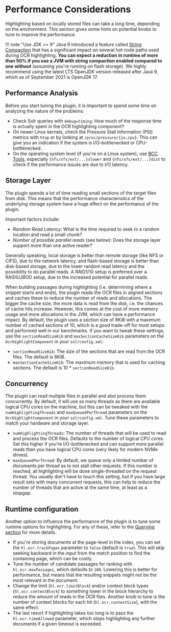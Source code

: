 # Performance Considerations

Highlighting based on locally stored files can take a long time, depending on the environment. This section gives some
hints on potential knobs to tune to improve the performance.

!!! note "Use JDK >= 9"
    Java 9 introduced a feature called [String Compaction](https://openjdk.java.net/jeps/254)
    that has a significant impact on several hot code paths used during OCR highlighting.
    **You can expect a reduction in runtime of more than 50% if you use a JVM with string compaction
    enabled compared to one without** (assuming you're running on flash storage).
    We highly recommend using the latest LTS OpenJDK version released after Java 9, which
    as of September 2021 is OpenJDK 17.

## Performance Analysis
Before you start tuning the plugin, it is important to spend some time on analyzing the nature of the problems:

- Check Solr queries with `debug=timing`: How much of the response time is actually spent in the OCR highlighting
  component?
- On newer Linux kernels, check the Pressure Stall Information (PSI) metrics with `htop` or by looking
  at `/proc/pressure/{io,cpu}`. This can give you an indication if the system is I/O-bottlenecked or
  CPU-bottlenecked.
- On the operating system level (if you're on a Linux system), use [BCC Tools](https://github.com/iovisor/bcc),
  especially `{nfs/xfs/ext/...}slower` and `{nfs/xfs/ext/...}dist` to check if the performance issues are due to I/O
  latency.

## Storage Layer
The plugin spends a lot of time reading small sections of the target files from disk. This means that
the performance characteristics of the underlying storage system have a huge effect on the performance
of the plugin.

Important factors include:

- *Random Read Latency*: What is the time required to seek to a random location and read a small chunk?
- *Number of possible parallel reads* (see below): Does the storage layer support more than one active reader?

Generally speaking, local storage is better than remote storage (like NFS or CIFS), due to the network latency, and
flash-based storage is better than disk-based storage, due to the lower random read latency and the possibility to
do parallel reads. A RAID1/10 setup is preferred over a RAID0/JBOD setup, due to the increased potential for parallel reads.

When building passages during highlighting (i.e. determining where a snippet starts and ends), the plugin reads
the OCR files in aligned sections and caches these to reduce the number of reads and allocations. The bigger
the cache size, the more data is read from the disk, i.e. the chances of cache hits increase. However, this
comes at the cost of more memory usage and more allocations in the JVM, which can have a performance impact.
By default, the plugin uses a section size of 8KiB with a maximum number of cached sections of 10,
which is a good trade-off for most setups and performed well in our benchmarks. If you want to tweak these
settings, use the `sectionReadSizeKib` and `maxSectionCacheSizeKib` parameters on the `OcrHighlightComponent`
in your `solrconfig.xml`:

- `sectionReadSizeKib`: The size of the sections that are read from the OCR files. The default is 8KiB.
- `maxSectionCacheSizeKib`: The maximum memory that is used for caching sections. The default is 10 * `sectionReadSizeKib`.

## Concurrency
The plugin can read multiple files in parallel and also process them concurrently. By default, it will
use as many threads as there are available logical CPU cores on the machine, but this can be tweaked
with the `numHighlightingThreads` and `maxQueuedPerThread` parameters on the `OcrHighlightComponent`
in your `solrconfig.xml`. Tune these parameters to match your hardware and storage layer.

- `numHighlightingThreads`: The number of threads that will be used to read and process the OCR files.
   Defaults to the number of logical CPU cores. Set this higher if you're I/O-bottlenecked and can
   support more parallel reads than you have logical CPU cores (very likely for modern NVMe drives).
- `maxQueuedPerThread`: By default, we queue only a limited number of documents per thread as to not
  stall other requests. If this number is reached, all highlighting will be done single-threaded on
  the request thread. You usually don't have to touch this setting, but if you have large result sets
  with many concurrent requests, this can help to reduce the number of threads that are active at
  the same time, at least as a stopgap.

## Runtime configuration
Another option to influence the performance of the plugin is to tune some runtime options for highlighting.
For any of these, refer to the [Querying section](https://dbmdz.github.io/solr-ocrhighlighting/query/) for more details.

- If you're storing documents at the page-level in the index, you can set the `hl.ocr.trackPages` parameter to `false`
  (default is `true`). This will skip seeking backward in the input from the match position to find the containing
  page, which can be costly.
- Tune the number of candidate passages for ranking with `hl.ocr.maxPassages`, which defaults to `100`. Lowering this is
  better for performance, but means that the resulting snippets might not be the most relevant in the document.
- Change the limit (`hl.ocr.limitBlock`) and/or context block types (`hl.ocr.contextBlock`) to something lower in the
  block hierarchy to reduce the amount of reads in the OCR files. Another knob to tune is the number of context blocks
  for each hit (`hl.ocr.contextSize`), with the same effect.
- The last resort if highlighting takes too long is to pass the `hl.ocr.timeAllowed` parameter, which stops
  highlighting any further documents if a given timeout is exceeded.
